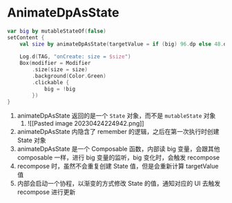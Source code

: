 # AnimateDpAsState

```kotlin
var big by mutableStateOf(false)  
setContent {  
    val size by animateDpAsState(targetValue = if (big) 96.dp else 48.dp)  
  
    Log.d(TAG, "onCreate: size = $size")  
    Box(modifier = Modifier  
        .size(size = size)  
        .background(Color.Green)  
        .clickable {  
            big = !big  
        })  
}
```

1. animateDpAsState 返回的是一个 `State` 对象，而不是 `mutableState` 对象
	1. ![[Pasted image 20230424224942.png]]
2. animateDpAsState 内隐含了 remember 的逻辑，之后在第一次执行时创建 State 对象
3. animateDpAsState 是一个 Composable 函数，内部读 big 变量，会跟其他 composable 一样，进行 big 变量的监听，big 变化时，会触发 recompose
4. recompose 时，虽然不会重复创建 State 值，但是会重新计算 targetValue 值
5. 内部会启动一个协程，以渐变的方式修改 State 的值，通知对应的 UI 去触发 recompose 进行更新

